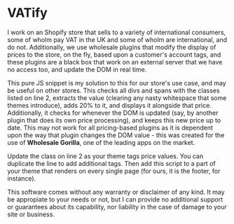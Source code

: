 # VATify
I work on an Shopify store that sells to a variety of international consumers, some of wholm pay VAT in the UK and some of wholm are international, and do not. 
Additionally, we use wholesale plugins that modify the display of prices to the store, on the fly, based upon a customer's account tags, and these plugins are 
a black box that work on an external server that we have no access too, and update the DOM in real time. 

This pure JS snippet is my solution to this for our store's use case, and may be useful on other stores. This checks all divs and spans with the classes listed on line 2,
extracts the value (clearing any nasty whitespace that some themes introduce), adds 20% to it, and displays it alongside that price. Additionally, it checks for whenever
the DOM is updated (say, by another plugin that does its own price processing), and keeps this new price up to date. This may not work for all pricing-based plugins
as it is dependent upon the way that plugin changes the DOM value - this was created for the use of **Wholesale Gorilla**, one of the leading apps on the market. 

Update the class on line 2 as your theme tags price values. You can duplicate the line to add additional tags. Then add this script to a part of your theme that renders
on every single page (for ours, it is the footer, for instance).

This software comes without any warranty or disclaimer of any kind. It may be appropiate to your needs or not, 
but I can provide no additional support or guarantees about its capability, nor liability in the case of damage to your site or business.
